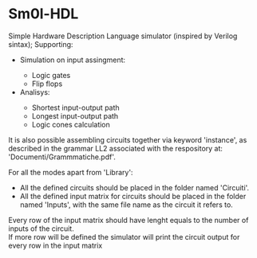# Sm0l-HDL
Simple Hardware Description Language simulator (inspired by Verilog sintax); Supporting:
<ul>
	<li>Simulation on input assingment:</li>
		<ul>
			<li>Logic gates</li>
			<li>Flip flops</li>
		</ul>
	<li>Analisys:</li>
		<ul>
			<li>Shortest input-output path</li>
			<li>Longest input-output path</li>
			<li>Logic cones calculation</li>
		</ul>
</ul>

It is also possible assembling circuits together via keyword 'instance', as described in the grammar LL2 associated with the respository at: 'Documenti/Grammmatiche.pdf'.

For all the modes apart from 'Library':
<ul>
	<li>All the defined circuits should be placed in the folder named 'Circuiti'.</li>
	<li>All the defined input matrix for circuits should be placed in the folder named 'Inputs', with the same file name as the circuit it refers to.</li>
</ul>
Every row of the input matrix should have lenght equals to the number of inputs of the circuit. <br>
If more row will be defined the simulator will print the circuit output for every row in the input matrix
